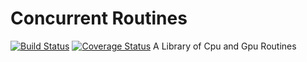 # Concurrent Routines
[![Build Status](https://travis-ci.com/zinhart/concurrent_routines.svg?branch=testing)](https://travis-ci.com/zinhart/concurrent_routines)
[![Coverage Status](https://coveralls.io/repos/github/zinhart/concurrent_routines/badge.svg?branch=testing)](https://coveralls.io/github/zinhart/concurrent_routines?branch=testing)
A Library of Cpu and Gpu Routines


